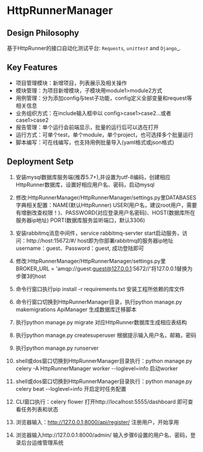 HttpRunnerManager
=================

Design Philosophy
-----------------

基于HttpRunner的接口自动化测试平台: `Requests`_, `unittest`_ and `Django`_.

Key Features
------------

- 项目管理模块：新增项目，列表展示及相关操作
- 模块管理：为项目新增模块，子模块用module1>module2方式
- 用例管理：分为添加config与test子功能，config定义全部变量和request等相关信息
- 业务组织方式：在include输入框中以 config>case1>case2...或者case1>case2
- 报告管理：单个运行会前端显示，批量的运行后可以选在打开
- 运行方式：可单个test，单个module，单个project，也可选择多个批量运行
- 脚本编写：可在线编写，也支持用例批量导入(yaml格式或json格式)

Deployment Setp
---------------
1. 安装mysql数据库服务端(推荐5.7+),并设置为utf-8编码，创建相应HttpRunner数据库，设置好相应用户名、密码，启动mysql

2. 修改:HttpRunnerManager/HttpRunnerManager/settings.py里DATABASES字典相关配置：NAME(默认HttpRunner)
   USER(用户名，建议root用户，需要有增删改查权限！)、PASSWORD(对应登录用户名密码)、HOST(数据库所在服务器ip地址)
   PORT(数据库服务监听端口，默认3306)
3. 安装rabbitmq消息中间件，service rabbitmq-servter start启动服务，访问：http://host:15672/#/ host即为你部署rabbitmq的服务器ip地址
   username：guest、Password：guest, 成功登陆即可

4. 修改:HttpRunnerManager/HttpRunnerManager/settings.py里BROKER_URL = 'amqp://guest:guest@127.0.0.1:5672//'将127.0.0.1替换为步骤3的host

5. 命令行窗口执行pip install -r requirements.txt 安装工程所依赖的库文件

6. 命令行窗口切换到HttpRunnerManager目录，执行python manage.py makemigrations ApiManager 生成数据库迁移脚本

7. 执行python manage.py migrate 对应HttpRunner数据库生成相应表结构

8. 执行python manage.py createsuperuser 根据提示输入用户名，邮箱，密码

9. 执行python manage.py runserver

10. shell或dos窗口切换到HttpRunnerManager目录执行：python manage.py celery -A HttpRunnerManager worker --loglevel=info 启动worker

11. shell或dos窗口切换到HttpRunnerManager目录执行：python manage.py celery beat --loglevel=info 开启定时任务配置

12. CLI窗口执行：celery flower 打开http://localhost:5555/dashboard 即可查看任务列表和状态

13. 浏览器输入：http://127.0.0.1:8000/api/register/  注册用户，开始享用

14. 浏览器输入http://127.0.0.1:8000/admin/  输入步骤6设置的用户名、密码，登录后台运维管理系统
